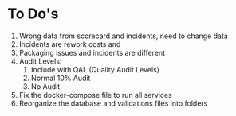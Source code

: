 # To Do's

1. Wrong data from scorecard and incidents, need to change data
2. Incidents are rework costs and 
3. Packaging issues and incidents are different
4. Audit Levels:
   1. Include with QAL (Quality Audit Levels)
   2. Normal 10% Audit
   3. No Audit
5. Fix the docker-compose file to run all services
6. Reorganize the database and validations files into folders